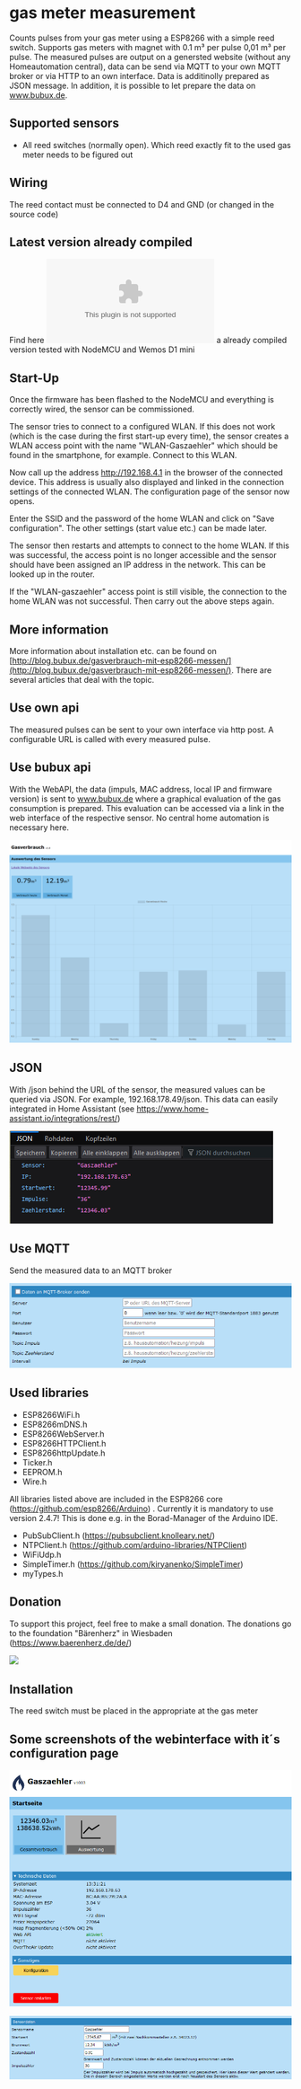 # gas meter measurement
Counts pulses from your gas meter using a ESP8266 with a simple reed switch. Supports gas meters with magnet with 0.1 m³ per pulse 0,01 m³ per pulse. The measured pulses are output on a genersted website (without any Homeautomation central), data can be send via MQTT to your own MQTT broker or via HTTP to an own interface. Data is additinolly prepared as JSON message. In addition, it is possible to let prepare the data on www.bubux.de.

## Supported sensors

- All reed switches (normally open). Which reed exactly fit to the used gas meter needs to be figured out
  
## Wiring

The reed contact must be connected to D4 and GND (or changed in the source code)

## Latest version already compiled

Find here ![Version 1030](https://github.com/diefenbecker/zisternenmessung/blob/main/opencistern_1030.bin?raw=true) a already compiled version tested with NodeMCU and Wemos D1 mini

## Start-Up

Once the firmware has been flashed to the NodeMCU and everything is correctly wired, the sensor can be commissioned.

The sensor tries to connect to a configured WLAN. If this does not work (which is the case during the first start-up every time), the sensor creates a WLAN access point with the name "WLAN-Gaszaehler" which should be found in the smartphone, for example. Connect to this WLAN.

Now call up the address http://192.168.4.1 in the browser of the connected device. This address is usually also displayed and linked in the connection settings of the connected WLAN. The configuration page of the sensor now opens.

Enter the SSID and the password of the home WLAN and click on "Save configuration". The other settings (start value etc.) can be made later.

The sensor then restarts and attempts to connect to the home WLAN. If this was successful, the access point is no longer accessible and the sensor should have been assigned an IP address in the network. This can be looked up in the router.

If the "WLAN-gaszaehler" access point is still visible, the connection to the home WLAN was not successful. Then carry out the above steps again.


## More information

More information about installation etc. can be found on [http://blog.bubux.de/gasverbrauch-mit-esp8266-messen/](http://blog.bubux.de/gasverbrauch-mit-esp8266-messen/). There are several articles that deal with the topic.


## Use own api

The measured pulses can be sent to your own interface via http post. A configurable URL is called with every measured pulse.

## Use bubux api

With the WebAPI, the data (impuls, MAC address, local IP and firmware version) is sent to www.bubux.de where a graphical evaluation of the gas consumption is prepared. This evaluation can be accessed via a link in the web interface of the respective sensor. No central home automation is necessary here.

![Statistik](https://github.com/diefenbecker/opengasmeter/blob/main/screenshots/gas_auswertung.PNG)

## JSON
  
With /json behind the URL of the sensor, the measured values can be queried via JSON. For example, 192.168.178.49/json.
This data can easily integrated in Home Assistant (see https://www.home-assistant.io/integrations/rest/) 

![JSON](https://github.com/diefenbecker/opengasmeter/blob/main/screenshots/gaszaehler_screenshot3.PNG)
  
## Use MQTT

Send the measured data to an MQTT broker

![MQTT Konfig](https://github.com/diefenbecker/opengasmeter/blob/main/screenshots/gaszaehler_mqtt.png)


## Used libraries

- ESP8266WiFi.h
- ESP8266mDNS.h
- ESP8266WebServer.h
- ESP8266HTTPClient.h
- ESP8266httpUpdate.h
- Ticker.h
- EEPROM.h
- Wire.h

All libraries listed above are included in the ESP8266 core (https://github.com/esp8266/Arduino) . Currently it is mandatory to use version 2.4.7! This is done e.g. in the Borad-Manager of the Arduino IDE.

- PubSubClient.h (https://pubsubclient.knolleary.net/)
- NTPClient.h (https://github.com/arduino-libraries/NTPClient)
- WiFiUdp.h
- SimpleTimer.h (https://github.com/kiryanenko/SimpleTimer)
- myTypes.h

## Donation

To support this project, feel free to make a small donation. The donations go to the foundation "Bärenherz" in Wiesbaden (https://www.baerenherz.de/de/)

[![](https://www.paypalobjects.com/en_US/i/btn/btn_donateCC_LG.gif)](https://www.paypal.com/donate/?hosted_button_id=2GUA7DMLQRAUY)

## Installation

The reed switch must be placed in the appropriate at the gas meter

## Some screenshots of the webinterface with it´s configuration page

![Startpage](https://github.com/diefenbecker/opengasmeter/blob/main/screenshots/gaszaehler_screenshot1.PNG?raw=true)

![Configuration page (1)](https://github.com/diefenbecker/opengasmeter/blob/main/screenshots/gaszaehler_screenshot2.PNG?raw=true)
